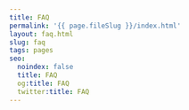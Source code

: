 ```yaml
---
title: FAQ
permalink: '{{ page.fileSlug }}/index.html'
layout: faq.html
slug: faq
tags: pages
seo:
  noindex: false
  title: FAQ
  og:title: FAQ
  twitter:title: FAQ
---
```



